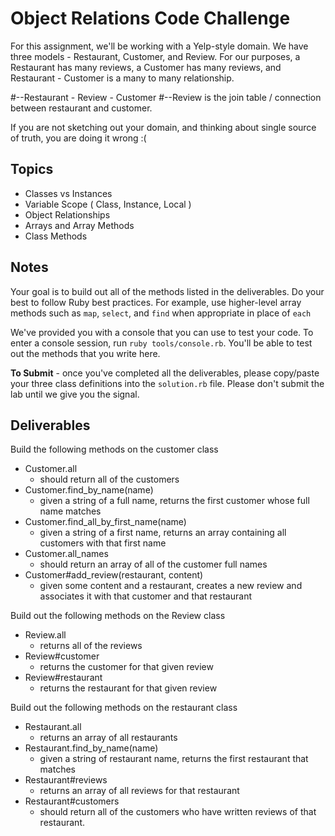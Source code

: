 # Object Relations Code Challenge

For this assignment, we'll be working with a Yelp-style domain. We have three models - Restaurant, Customer, and Review.
For our purposes, a Restaurant has many reviews, a Customer has many reviews, and Restaurant - Customer is a many to many relationship.

#--Restaurant - Review - Customer
#--Review is the join table / connection between restaurant and customer.

If you are not sketching out your domain, and thinking about single source of truth,
you are doing it wrong :(

## Topics

+ Classes vs Instances
+ Variable Scope ( Class, Instance, Local )
+ Object Relationships
+ Arrays and Array Methods
+ Class Methods

## Notes

Your goal is to build out all of the methods listed in the deliverables. Do your best to follow Ruby best practices. For example, use higher-level array methods such as `map`, `select`, and `find` when appropriate in place of `each`

We've provided you with a console that you can use to test your code. To enter a console session, run `ruby tools/console.rb`. You'll be able to test out the methods that you write here.

**To Submit** - once you've completed all the deliverables, please copy/paste your three class definitions into the `solution.rb`  file. Please don't submit the lab until we give you the signal.

## Deliverables

Build the following methods on the customer class
+ Customer.all
  + should return all of the customers
+ Customer.find_by_name(name)
  + given a string of a full name, returns the first customer whose full name matches
+ Customer.find_all_by_first_name(name)
  + given a string of a first name, returns an array containing all customers with that first name
+ Customer.all_names
  + should return an array of all of the customer full names
+ Customer#add_review(restaurant, content)
  + given some content and a restaurant, creates a new review and associates it with that customer and that restaurant

Build out the following methods on the Review class

+ Review.all
  + returns all of the reviews
+ Review#customer
  + returns the customer for that given review
+ Review#restaurant
  + returns the restaurant for that given review

Build out the following methods on the restaurant class

+ Restaurant.all
  + returns an array of all restaurants
+ Restaurant.find_by_name(name)
  + given a string of restaurant name, returns the first restaurant that matches
+ Restaurant#reviews
  + returns an array of all reviews for that restaurant
+ Restaurant#customers
  + should return all of the customers who have written reviews of that restaurant.

